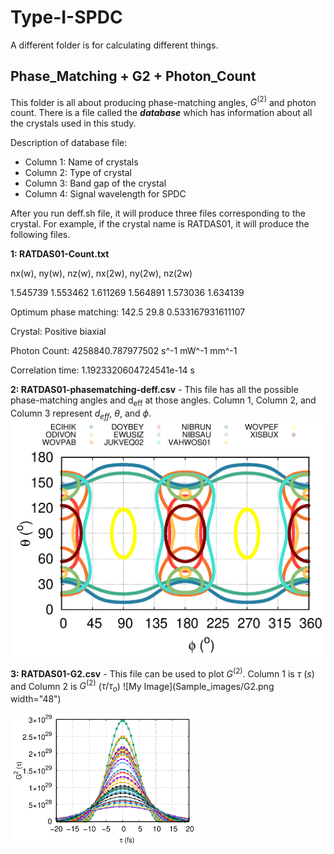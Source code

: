 # Type-I-SPDC
A different folder is for calculating different things.
## **Phase_Matching + G2 + Photon_Count** 
This folder is all about producing phase-matching angles, $G^{(2)}$ and photon count. There is a file called the ***database*** which has information about all the crystals used in this study. 

Description of database file: 
- Column 1: Name of crystals
- Column 2: Type of crystal
- Column 3: Band gap of the crystal
- Column 4: Signal wavelength for SPDC

After you run deff.sh file, it will produce three files corresponding to the crystal. For example, if the crystal name is RATDAS01, it will produce the following files.

**1: RATDAS01-Count.txt**

nx(w), ny(w), nz(w), nx(2w), ny(2w), nz(2w)

1.545739 1.553462 1.611269 1.564891 1.573036 1.634139

Optimum phase matching: 142.5 29.8 0.533167931611107

Crystal: Positive biaxial

Photon Count: 4258840.787977502 s^-1 mW^-1 mm^-1

Correlation time: 1.1923320604724541e-14 s

**2: RATDAS01-phasematching-deff.csv** - This file has all the possible phase-matching angles and d<sub>eff</sub> at those angles. Column 1, Column 2, and Column 3 represent $d_{eff}$, $\theta$, and $\phi$. 
![My Image](Sample_images/222-Phase-matching.png)

**3: RATDAS01-G2.csv** - This file can be used to plot $G^{(2)}$. Column 1 is $\tau$ $(s)$ and Column 2 is $G^{(2)}$ ($\tau / \tau_o$)
![My Image](Sample_images/G2.png width="48")

<img src="Sample_images/G2.png" width="300">

